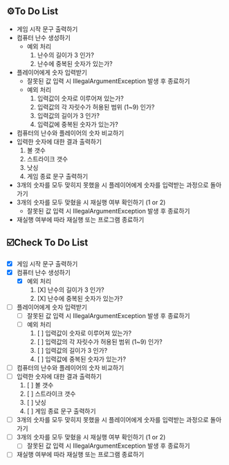 ## ⚙️To Do List
- 게임 시작 문구 출력하기
- 컴퓨터 난수 생성하기
    - 예외 처리
        1. 난수의 길이가 3 인가?
        2. 난수에 중복된 숫자가 있는가?
- 플레이어에게 숫자 입력받기
    - 잘못된 값 입력 시 IllegalArgumentException 발생 후 종료하기
    - 예외 처리
        1. 입력값이 숫자로 이루어져 있는가?
        2. 입력값의 각 자릿수가 허용된 범위 (1~9) 인가?
        3. 입력값의 길이가 3 인가?
        4. 입력값에 중복된 숫자가 있는가?
- 컴퓨터의 난수와 플레이어의 숫자 비교하기
- 입력한 숫자에 대한 결과 출력하기
    1. 볼 갯수
    2. 스트라이크 갯수
    3. 낫싱
    4. 게임 종료 문구 출력하기
- 3개의 숫자를 모두 맞히지 못했을 시 플레이어에게 숫자를 입력받는 과정으로 돌아가기
- 3개의 숫자를 모두 맞혔을 시 재실행 여부 확인하기 (1 or 2)
    - 잘못된 값 입력 시 IllegalArgumentException 발생 후 종료하기
- 재실행 여부에 따라 재실행 또는 프로그램 종료하기

## ☑️️Check To Do List
- [X] 게임 시작 문구 출력하기
- [X] 컴퓨터 난수 생성하기
    - [X] 예외 처리
        1. [X] 난수의 길이가 3 인가?
        2. [X] 난수에 중복된 숫자가 있는가?
- [ ] 플레이어에게 숫자 입력받기
    - [ ] 잘못된 값 입력 시 IllegalArgumentException 발생 후 종료하기
    - [ ] 예외 처리
        1. [ ] 입력값이 숫자로 이루어져 있는가?
        2. [ ] 입력값의 각 자릿수가 허용된 범위 (1~9) 인가?
        3. [ ] 입력값의 길이가 3 인가?
        4. [ ] 입력값에 중복된 숫자가 있는가?
- [ ] 컴퓨터의 난수와 플레이어의 숫자 비교하기
- [ ] 입력한 숫자에 대한 결과 출력하기
    1. [ ] 볼 갯수
    2. [ ] 스트라이크 갯수
    3. [ ] 낫싱
    4. [ ] 게임 종료 문구 출력하기
- [ ] 3개의 숫자를 모두 맞히지 못했을 시 플레이어에게 숫자를 입력받는 과정으로 돌아가기
- [ ] 3개의 숫자를 모두 맞혔을 시 재실행 여부 확인하기 (1 or 2)
    - [ ] 잘못된 값 입력 시 IllegalArgumentException 발생 후 종료하기
- [ ] 재실행 여부에 따라 재실행 또는 프로그램 종료하기